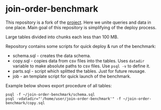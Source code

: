 # join-order-benchmark

This repository is a fork of the [project](https://github.com/gregrahn/join-order-benchmark).
Here we unite queries and data in one place.
Main goal of this repository is simplifying of the deploy process.

Large tables divided into chunks each less than 100 MB.

Repository contains some scripts for quick deploy & run of the benchmark:
* schema.sql - creates the data schema.
* copy.sql - copies data from csv files into the tables. Uses `datadir` variable to make absolute paths to csv files. Use `psql -v` to define it.
* parts.sql - script which splitted the tables. Just for future reusage.
* job - an template script for quick launch of the benchmark.

Example below shows export procedure of all tables:

```
psql -f ~/join-order-benchmark/schema.sql
psql -vdatadir="'/home/user/join-order-benchmark'" -f ~/join-order-benchmark/copy.sql
```

